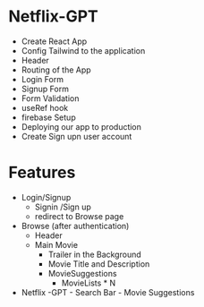 # Netflix-GPT

- Create React App
- Config Tailwind to the application
- Header
- Routing of the App
- Login Form
- Signup Form
- Form Validation
- useRef hook
- firebase Setup
- Deploying our app to production
- Create Sign upn user account

# Features
- Login/Signup
    - Signin /Sign up
    - redirect to Browse page
- Browse (after authentication)
    - Header
    - Main Movie
        - Trailer in the Background
        - Movie Title and Description
        - MovieSuggestions
            - MovieLists * N
- Netflix -GPT
        - Search Bar
        - Movie Suggestions